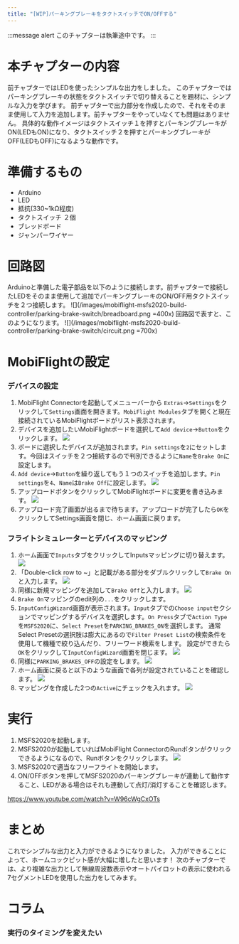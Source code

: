 ```yaml
---
title: "[WIP]パーキングブレーキをタクトスイッチでON/OFFする"
---
```


:::message alert
このチャプターは執筆途中です。
:::

# 本チャプターの内容
前チャプターではLEDを使ったシンプルな出力をしました。
このチャプターではパーキングブレーキの状態をタクトスイッチで切り替えることを題材に、シンプルな入力を学びます。
前チャプターで出力部分を作成したので、それをそのまま使用して入力を追加します。前チャプターをやっていなくても問題はありません。
具体的な動作イメージはタクトスイッチ１を押すとパーキングブレーキがON(LEDもON)になり、タクトスイッチ２を押すとパーキングブレーキがOFF(LEDもOFF)になるような動作です。

# 準備するもの
- Arduino
- LED
- 抵抗(330~1kΩ程度)
- タクトスイッチ ２個
- ブレッドボード
- ジャンパーワイヤー

# 回路図
Arduinoと準備した電子部品を以下のように接続します。前チャプターで接続したLEDをそのまま使用して追加でパーキングブレーキのON/OFF用タクトスイッチを２つ接続します。
![](/images/mobiflight-msfs2020-build-controller/parking-brake-switch/breadboard.png =400x)
回路図で表すと、このようになります。
![](/images/mobiflight-msfs2020-build-controller/parking-brake-switch/circuit.png =700x)


# MobiFlightの設定
### デバイスの設定
1. MobiFlight Connectorを起動してメニューバーから `Extras`→`Settings`をクリックして`Settings`画面を開きます。`MobiFlight Modules`タブを開くと現在接続されているMobiFlightボードがリスト表示されます。
1. デバイスを追加したいMobiFlightボードを選択して`Add device`→`Button`をクリックします。
![](/images/mobiflight-msfs2020-build-controller/parking-brake-switch/1.png)
1. ボードに選択したデバイスが追加されます。`Pin settings`を`2`にセットします。今回はスイッチを２つ接続するので判別できるように`Name`を`Brake On`に設定します。
1. `Add device`→`Button`を繰り返してもう１つのスイッチを追加します。`Pin settings`を`4`、`Name`は`Brake Off`に設定します。
![](/images/mobiflight-msfs2020-build-controller/parking-brake-switch/2.png)
1. アップロードボタンをクリックしてMobiFlightボードに変更を書き込みます。
![](/images/mobiflight-msfs2020-build-controller/parking-brake-switch/3.png)
1. アップロード完了画面が出るまで待ちます。アップロードが完了したら`OK`をクリックしてSettings画面を閉じ、ホーム画面に戻ります。

### フライトシミュレーターとデバイスのマッピング
1. ホーム画面で`Inputs`タブをクリックしてInputsマッピングに切り替えます。
![](/images/mobiflight-msfs2020-build-controller/parking-brake-switch/101.png)
1. 「Double-click row to ~」と記載がある部分をダブルクリックして`Brake On`と入力します。
![](/images/mobiflight-msfs2020-build-controller/parking-brake-switch/102.png)
1. 同様に新規マッピングを追加して`Brake Off`と入力します。
![](/images/mobiflight-msfs2020-build-controller/parking-brake-switch/103.png)
1. `Brake On`マッピングのedit列の`...`をクリックします。
1. `InputConfigWizard`画面が表示されます。`Input`タブでの`Choose input`セクションでマッピングするデバイスを選択します。`On Press`タブで`Action Type`を`MSFS2020`に、`Select Preset`を`PARKING_BRAKES_ON`を選択します。
通常Select Presetの選択肢は膨大にあるので`Filter Preset List`の検索条件を使用して機種で絞り込んだり、フリーワード検索をします。
設定ができたら`OK`をクリックして`InputConfigWizard`画面を閉じます。
![](/images/mobiflight-msfs2020-build-controller/parking-brake-switch/104.png)
1. 同様に`PARKING_BRAKES_OFF`の設定をします。
![](/images/mobiflight-msfs2020-build-controller/parking-brake-switch/105.png)
1. ホーム画面に戻ると以下のような画面で各列が設定されていることを確認します。
![](/images/mobiflight-msfs2020-build-controller/parking-brake-switch/106.png)
1. マッピングを作成した2つの`Active`にチェックを入れます。
![](/images/mobiflight-msfs2020-build-controller/parking-brake-switch/107.png)

# 実行
1. MSFS2020を起動します。
1. MSFS2020が起動していればMobiFlight ConnectorのRunボタンがクリックできるようになるので、Runボタンをクリックします。
![](/images/mobiflight-msfs2020-build-controller/parking-brake-switch/201.png)
1. MSFS2020で適当なフリーフライトを開始します。
1. ON/OFFボタンを押してMSFS2020のパーキングブレーキが連動して動作すること、LEDがある場合はそれも連動して点灯/消灯することを確認します。

https://www.youtube.com/watch?v=W96cWgCxOTs


# まとめ
これでシンプルな出力と入力ができるようになりました。
入力ができることによって、ホームコックピット感が大幅に増したと思います！
次のチャプターでは、より複雑な出力として無線周波数表示やオートパイロットの表示に使われる7セグメントLEDを使用した出力をしてみます。


# コラム
### 実行のタイミングを変えたい
